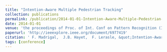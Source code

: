 ```yaml
---
title: "Intention-Aware Multiple Pedestrian Tracking"
collection: publications
permalink: /publication/2014-01-01-Intention-Aware-Multiple-Pedestrian-Tracking
date: 2014-01-01
venue: 'the proceedings of Proc. of Int. Conf on Pattern Recognition (ICPR), ISBN: 9781479952106'
paperurl: 'http://ieeexplore.ieee.org/document/6977419'
citation: ' F. Madrigal,  J.B. Hayet,  F. Lerasle, &quot;Intention-Aware Multiple Pedestrian Tracking.&quot; the proceedings of Proc. of Int. Conf on Pattern Recognition (ICPR), ISBN: 9781479952106, 2014.'
tags: [conference]
---
```

